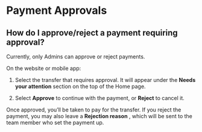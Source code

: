 # Payment Approvals  
## How do I approve/reject a payment requiring approval?  
Currently, only Admins can approve or reject payments. 

On the website or mobile app:

  1. Select the transfer that requires approval. It will appear under the **Needs your attention** section on the top of the Home page.

  2. Select **Approve** to continue with the payment, or **Reject** to cancel it.




Once approved, you’ll be taken to pay for the transfer. If you reject the payment, you may also leave a **Rejection reason** , which will be sent to the team member who set the payment up.